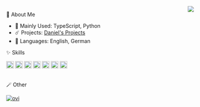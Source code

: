 <a href="#">
  <img align="right" src="https://github-readme-stats.vercel.app/api?username=DanielWTE&show_icons=true&theme=radical" />
</a>

<p>🧾 About Me </p>
<ul>
  <li>🎀 Mainly Used: TypeScript, Python</li>
  <li>☄️ Projects: <a href="https://dwag.me/projects" target="_blank">Daniel's Projects</a></li>
  <li>🎈 Languages: English, German</li>
</ul>

<p>✨ Skills </p>

<div>
  <img src="https://img.shields.io/badge/typescript-%23007ACC.svg?style=for-the-badge&logo=typescript&logoColor=white" height="20" />
  <img src="https://img.shields.io/badge/php-%23777BB4.svg?style=for-the-badge&logo=php&logoColor=white" height="20" />
  <img src="https://img.shields.io/badge/node.js-6DA55F?style=for-the-badge&logo=node.js&logoColor=white" height="20" />
  <img src="https://img.shields.io/badge/Oracle-F80000?style=for-the-badge&logo=oracle&logoColor=white" height="20" />
  <img src="https://img.shields.io/badge/MongoDB-%234ea94b.svg?style=for-the-badge&logo=mongodb&logoColor=white" height="20" />
  <img src="https://img.shields.io/badge/mysql-%2300f.svg?style=for-the-badge&logo=mysql&logoColor=white" height="20" />
  <img src="https://img.shields.io/badge/Linux-FCC624?style=for-the-badge&logo=linux&logoColor=black" height="20" />
</div>
<br />
<p>🪄 Other </p>

<a href="#">
  <img src="https://github-readme-stats.vercel.app/api/top-langs?username=DanielWTE&show_icons=true&locale=en&layout=compact&theme=radical" alt="ovi" />
</a>
